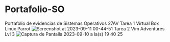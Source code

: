 # Portafolio-SO
Portafolio de evidencias de Sistemas Operativos 27AV
Tarea 1 Virtual Box Linux Parrot
![Screenshot at 2023-09-11 00-44-51](https://github.com/SaidMg10/Portafolio-SO/assets/114017329/73a4f0e6-aa3f-4e83-b43d-cd67de6504d3)
Tarea 2 Vim Adventures Lvl 3
![Captura de Pantalla 2023-09-10 a la(s) 19 40 25](https://github.com/SaidMg10/Portafolio-SO/assets/114017329/ebb3708a-8531-4095-bece-501c7a79c347)
